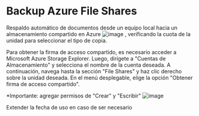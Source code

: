 # Backup Azure File Shares
Respaldo automático de documentos desde un equipo local hacia un almacenamiento compartido en Azure ![image](https://github.com/cguerrero-soporte/backup-azure-fileshare/assets/54060479/ea4b532d-bd19-4c30-9a88-d7ebc82c5ce2)
, verificando la cuota de la unidad para seleccionar el tipo de copia.

Para obtener la firma de acceso compartido, es necesario acceder a Microsoft Azure Storage Explorer. Luego, dirígete a "Cuentas de Almacenamiento" y selecciona el nombre de la cuenta deseada. A continuación, navega hasta la sección "File Shares" y haz clic derecho sobre la unidad deseada. En el menú desplegable, elige la opción "Obtener firma de acceso compartido".

*Importante:
agregar permisos de "Crear" y "Escribir" 
![image](https://github.com/cguerrero-soporte/backup-azure-fileshare/assets/54060479/6a7655ca-5d59-44d1-b032-73b6da88b447)

Extender la fecha de uso en caso de ser necesario
